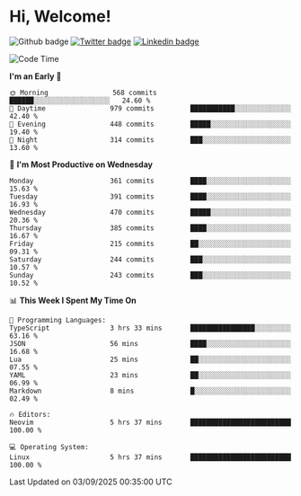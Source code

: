   # Hi, Welcome!
  ![Github badge](https://img.shields.io/github/followers/kraken-afk.svg?style=social&label=Follow&maxAge=2592000)
  [![Twitter badge](https://img.shields.io/badge/-Twitter-00acee?style=flat-square&logo=Twitter&logoColor=white)](https://twitter.com/trshppl)
  [![Linkedin badge](https://img.shields.io/badge/LinkedIn-0077B5?style=flat-square&logo=linkedin&logoColor=white)](https://www.linkedin.com/in/noveanrer)
<!--START_SECTION:waka-->
![Code Time](http://img.shields.io/badge/Code%20Time-1%2C207%20hrs%2032%20mins-blue)

**I'm an Early 🐤** 

```text
🌞 Morning                568 commits         ██████░░░░░░░░░░░░░░░░░░░   24.60 % 
🌆 Daytime                979 commits         ███████████░░░░░░░░░░░░░░   42.40 % 
🌃 Evening                448 commits         █████░░░░░░░░░░░░░░░░░░░░   19.40 % 
🌙 Night                  314 commits         ███░░░░░░░░░░░░░░░░░░░░░░   13.60 % 
```
📅 **I'm Most Productive on Wednesday** 

```text
Monday                   361 commits         ████░░░░░░░░░░░░░░░░░░░░░   15.63 % 
Tuesday                  391 commits         ████░░░░░░░░░░░░░░░░░░░░░   16.93 % 
Wednesday                470 commits         █████░░░░░░░░░░░░░░░░░░░░   20.36 % 
Thursday                 385 commits         ████░░░░░░░░░░░░░░░░░░░░░   16.67 % 
Friday                   215 commits         ██░░░░░░░░░░░░░░░░░░░░░░░   09.31 % 
Saturday                 244 commits         ███░░░░░░░░░░░░░░░░░░░░░░   10.57 % 
Sunday                   243 commits         ███░░░░░░░░░░░░░░░░░░░░░░   10.52 % 
```


📊 **This Week I Spent My Time On** 

```text
💬 Programming Languages: 
TypeScript               3 hrs 33 mins       ████████████████░░░░░░░░░   63.16 % 
JSON                     56 mins             ████░░░░░░░░░░░░░░░░░░░░░   16.68 % 
Lua                      25 mins             ██░░░░░░░░░░░░░░░░░░░░░░░   07.55 % 
YAML                     23 mins             ██░░░░░░░░░░░░░░░░░░░░░░░   06.99 % 
Markdown                 8 mins              █░░░░░░░░░░░░░░░░░░░░░░░░   02.49 % 

🔥 Editors: 
Neovim                   5 hrs 37 mins       █████████████████████████   100.00 % 

💻 Operating System: 
Linux                    5 hrs 37 mins       █████████████████████████   100.00 % 
```


 Last Updated on 03/09/2025 00:35:00 UTC
<!--END_SECTION:waka-->
